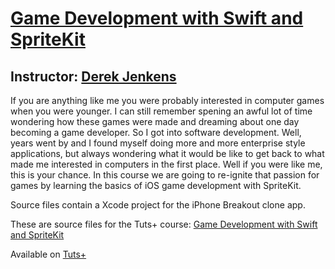 # [Game Development with Swift and SpriteKit][published url]
## Instructor: [Derek Jenkens][instructor url]

If you are anything like me you were probably interested in computer games when you were younger. I can still remember spening an awful lot of time wondering how these games were made and dreaming about one day becoming a game developer. So I got into software development. Well, years went by and I found myself doing more and more enterprise style applications, but always wondering what it would be like to get back to what made me interested in computers in the first place. Well if you were like me, this is your chance. In this course we are going to re-ignite that passion for games by learning the basics of iOS game development with SpriteKit.

Source files contain a Xcode project for the iPhone Breakout clone app.


These are source files for the Tuts+ course: [Game Development with Swift and SpriteKit][published url]

Available on [Tuts+](https://tutsplus.com)

[published url]: https://code.tutsplus.com/courses
[instructor url]: https://tutsplus.com/authors/derek-jensen
